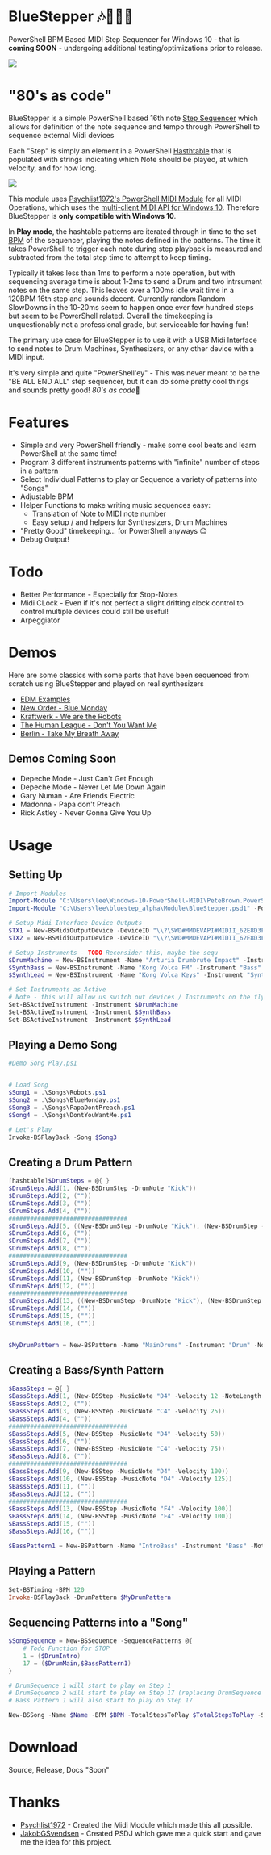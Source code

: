 # BlueStepper 🎶🎹🥁💙
PowerShell BPM Based MIDI Step Sequencer for Windows 10 - that is **coming SOON** - undergoing additional testing/optimizations prior to release.

![](./img/bluestepper.png)

# "80's as code"

BlueStepper is a simple PowerShell based 16th note [Step Sequencer](https://en.wikipedia.org/wiki/Music_sequencer) which allows for definition of the note sequence and tempo through PowerShell to sequence external Midi devices

Each "Step" is simply an element in a PowerShell [Hasthtable](https://docs.microsoft.com/en-us/dotnet/api/system.collections.hashtable?view=netframework-4.8) that is populated with strings indicating which Note should be played, at which velocity, and for how long.

![](./img/drumsteps.png)


This module uses [Psychlist1972's PowerShell MIDI Module](https://github.com/Psychlist1972/Windows-10-PowerShell-MIDI) for all MIDI Operations, which uses the [multi-client MIDI API for Windows 10](https://blogs.windows.com/windowsdeveloper/2016/09/21/midi-enhancements-in-windows-10/). Therefore BlueStepper is **only compatible with Windows 10**.

In **Play mode**, the hashtable patterns are iterated through in time to the set [BPM](https://en.wikipedia.org/wiki/Tempo) of the sequencer, playing the notes defined in the patterns. The time it takes PowerShell to trigger each note during step playback is measured and subtracted from the total step time to attempt to keep timing.

Typically it takes less than 1ms to perform a note operation, but with sequencing average time is about 1-2ms to send a Drum and two intrsument notes on the same step. This leaves over a 100ms idle wait time in a 120BPM 16th step and sounds decent. Currently random Random SlowDowns in the 10-20ms seem to happen once ever few hundred steps but seem to be PowerShell related. Overall the timekeeping is unquestionably not a professional grade, but serviceable for having fun!

The primary use case for BlueStepper is to use it with a USB Midi Interface to send notes to Drum Machines, Synthesizers, or any other device with a MIDI input.

It's very simple and quite "PowerShell'ey" - This was never meant to be the "BE ALL END ALL" step sequencer, but it can do some pretty cool things and sounds pretty good! *80's as code*🎹

# Features
* Simple and very PowerShell friendly - make some cool beats and learn PowerShell at the same time!
* Program 3 different instruments patterns with "infinite" number of steps in a pattern
* Select Individual  Patterns to play or Sequence a variety of patterns into "Songs"
* Adjustable BPM
* Helper Functions to make writing music sequences easy:
    * Translation of Note to MIDI note number
    * Easy setup / and helpers for Synthesizers, Drum Machines
* "Pretty Good" timekeeping... for PowerShell anyways 😊
* Debug Output! 

# Todo 
* Better Performance - Especially for Stop-Notes
* Midi CLock - Even if it's not perfect a slight drifting clock control to control multiple devices could still be useful!
* Arpeggiator

# Demos
Here are some classics with some parts that have been sequenced from scratch using BlueStepper and played on real synthesizers

* [EDM Examples](https://twitter.com/LeeAlanBerg/status/1225648709033005056)
* [New Order - Blue Monday](https://twitter.com/LeeAlanBerg/status/1226074288538685440)
* [Kraftwerk - We are the Robots](https://twitter.com/LeeAlanBerg/status/1226281609156059137)
* [The Human League - Don't You Want Me](https://twitter.com/LeeAlanBerg/status/1226318499867480064)
* [Berlin - Take My Breath Away](https://twitter.com/LeeAlanBerg/status/1226684454015578114)

## Demos Coming Soon
* Depeche Mode - Just Can't Get Enough
* Depeche Mode - Never Let Me Down Again
* Gary Numan - Are Friends Electric
* Madonna - Papa don't Preach
* Rick Astley - Never Gonna Give You Up

# Usage

## Setting Up

```powershell
# Import Modules
Import-Module "C:\Users\lee\Windows-10-PowerShell-MIDI\PeteBrown.PowerShellMidi\bin\Debug\PeteBrown.PowerShellMidi.dll" -Force
Import-Module "C:\Users\lee\bluestep_alpha\Module\BlueStepper.psd1" -Force

# Setup Midi Interface Device Outputs
$TX1 = New-BSMidiOutputDevice -DeviceID "\\?\SWD#MMDEVAPI#MIDII_62E8D3FD.P_0000#{6dc23320-ab33-4ce4-80d4-bbb3ebbf2814}"
$TX2 = New-BSMidiOutputDevice -DeviceID "\\?\SWD#MMDEVAPI#MIDII_62E8D3FD.P_0001#{6dc23320-ab33-4ce4-80d4-bbb3ebbf2814}"

# Setup Instruments - TODO Reconsider this, maybe the sequ
$DrumMachine = New-BSInstrument -Name "Arturia Drumbrute Impact" -Instrument "Drum" -MidiOutputDevice $TX1 -MidiChannel 9
$SynthBass = New-BSInstrument -Name "Korg Volca FM" -Instrument "Bass" -MidiOutputDevice $TX2 -MidiChannel 0
$SynthLead = New-BSInstrument -Name "Korg Volca Keys" -Instrument "Synth" -MidiOutputDevice $TX2 -MidiChannel 1

# Set Instruments as Active
# Note - this will allow us switch out devices / Instruments on the fly in the middle of a song
Set-BSActiveInstrument -Instrument $DrumMachine
Set-BSActiveInstrument -Instrument $SynthBass
Set-BSActiveInstrument -Instrument $SynthLead
```

## Playing a Demo Song
```powershell
#Demo Song Play.ps1


# Load Song
$Song1 = .\Songs\Robots.ps1
$Song2 = .\Songs\BlueMonday.ps1
$Song3 = .\Songs\PapaDontPreach.ps1
$Song4 = .\Songs\DontYouWantMe.ps1

# Let's Play 
Invoke-BSPlayBack -Song $Song3 


```

## Creating a Drum Pattern

```powershell
[hashtable]$DrumSteps = @{ }
$DrumSteps.Add(1, (New-BSDrumStep -DrumNote "Kick"))
$DrumSteps.Add(2, (""))
$DrumSteps.Add(3, (""))
$DrumSteps.Add(4, (""))
#################################
$DrumSteps.Add(5, ((New-BSDrumStep -DrumNote "Kick"), (New-BSDrumStep -DrumNote "Snare")))
$DrumSteps.Add(6, (""))
$DrumSteps.Add(7, (""))
$DrumSteps.Add(8, (""))
#################################
$DrumSteps.Add(9, (New-BSDrumStep -DrumNote "Kick"))
$DrumSteps.Add(10, (""))
$DrumSteps.Add(11, (New-BSDrumStep -DrumNote "Kick"))
$DrumSteps.Add(12, (""))
#################################
$DrumSteps.Add(13, ((New-BSDrumStep -DrumNote "Kick"), (New-BSDrumStep -DrumNote "Snare")))
$DrumSteps.Add(14, (""))
$DrumSteps.Add(15, (""))
$DrumSteps.Add(16, (""))


$MyDrumPattern = New-BSPattern -Name "MainDrums" -Instrument "Drum" -Notes $DrumSteps


```

## Creating a Bass/Synth Pattern

```powershell
$BassSteps = @{ }
$BassSteps.Add(1, (New-BSStep -MusicNote "D4" -Velocity 12 -NoteLength 25))
$BassSteps.Add(2, (""))
$BassSteps.Add(3, (New-BSStep -MusicNote "C4" -Velocity 25))
$BassSteps.Add(4, (""))
#################################
$BassSteps.Add(5, (New-BSStep -MusicNote "D4" -Velocity 50))
$BassSteps.Add(6, (""))
$BassSteps.Add(7, (New-BSStep -MusicNote "C4" -Velocity 75))
$BassSteps.Add(8, (""))
#################################
$BassSteps.Add(9, (New-BSStep -MusicNote "D4" -Velocity 100))
$BassSteps.Add(10, (New-BSStep -MusicNote "D4" -Velocity 125))
$BassSteps.Add(11, (""))
$BassSteps.Add(12, (""))
#################################
$BassSteps.Add(13, (New-BSStep -MusicNote "F4" -Velocity 100))
$BassSteps.Add(14, (New-BSStep -MusicNote "F4" -Velocity 100))
$BassSteps.Add(15, (""))
$BassSteps.Add(16, (""))

$BassPattern1 = New-BSPattern -Name "IntroBass" -Instrument "Bass" -Notes $BassSteps

```

## Playing a Pattern

```powershell
Set-BSTiming -BPM 120
Invoke-BSPlayBack -DrumPattern $MyDrumPattern
```

## Sequencing Patterns into a "Song"
```powershell
$SongSequence = New-BSSequence -SequencePatterns @{
    # Todo Function for STOP 
    1 = ($DrumIntro)
    17 = ($DrumMain,$BassPattern1)
}

# DrumSequence 1 will start to play on Step 1
# DrumSequence 2 will start to play on Step 17 (replacing DrumSequence 1)
# Bass Pattern 1 will also start to play on Step 17

New-BSSong -Name $Name -BPM $BPM -TotalStepsToPlay $TotalStepsToPlay -Sequence $SongSequence

```


# Download
Source, Release, Docs "Soon"

# Thanks

* [Psychlist1972](https://github.com/Psychlist1972) - Created the Midi Module which made this all possible.
* [JakobGSvendsen](https://github.com/JakobGSvendsen) - Created PSDJ which gave me a quick start and gave me the idea for this project.
